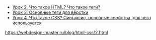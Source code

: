 * [Урок 2. Что такое HTML? Что такое теги?](https://youtu.be/fQEP--IQaLM)
* [Урок 3. Основные теги для вёрстки](https://youtu.be/PPrvtFIN0WU)
* [Урок 4. Что такое CSS? Синтаксис, основные свойства, для чего используется](https://youtu.be/GcDcXLx26bk)







https://webdesign-master.ru/blog/html-css/2.html